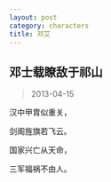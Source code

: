 ```yaml
---
layout: post
category: characters
title: 邓艾
---
```


## 邓士载瞭敌于祁山 ##

> 2013-04-15

汉中甲胄似重关，

剑阁旌旗若飞云。

国家兴亡从天命，

三军福祸不由人。